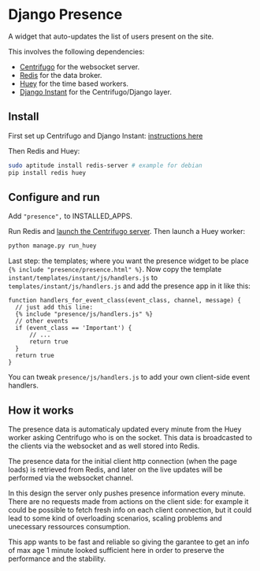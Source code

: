 # Django Presence

A widget that auto-updates the list of users present on the site.

This involves the following dependencies: 

- [Centrifugo](https://github.com/centrifugal/centrifugo/) for the websocket server.
- [Redis](http://redis.io/) for the data broker.
- [Huey](https://github.com/coleifer/huey) for the time based workers.
- [Django Instant](https://github.com/synw/django-instant) for the Centrifugo/Django layer.

## Install

First set up Centrifugo and Django Instant:
 [instructions here](http://django-instant.readthedocs.io/en/latest/src/install.html)
 
Then Redis and Huey:

  ```bash
sudo aptitude install redis-server # example for debian
pip install redis huey
  ```

## Configure and run

Add `"presence",` to INSTALLED_APPS.

Run Redis and [launch the Centrifugo server](http://django-instant.readthedocs.io/en/latest/src/usage.html). 
Then launch a Huey worker:

  ```bash
python manage.py run_huey
  ```

Last step: the templates; where you want the presence widget to be place `{% include "presence/presence.html" %}`.
Now copy the template `instant/templates/instant/js/handlers.js` to `templates/instant/js/handlers.js` and add 
the presence app in it like this:

  ```django
function handlers_for_event_class(event_class, channel, message) {
	// just add this line:
	{% include "presence/js/handlers.js" %}
	// other events
	if (event_class == 'Important') {
		// ...
		return true
	}
	return true
}
  ```
You can tweak ``presence/js/handlers.js`` to add your own client-side event handlers.  

## How it works

The presence data is automaticaly updated every minute from the Huey worker asking Centrifugo who is on the socket. 
This data is broadcasted to the clients via the websocket and as well stored into Redis.

The presence data for the initial client http connection (when the page loads) is retrieved from Redis, 
and later on the live updates will be performed via the websocket channel. 

In this design the server only pushes presence information every minute. There are no requests made from actions on the
client side: for example it could be possible to fetch fresh info on each client connection, but it could lead to some
kind of overloading scenarios, scaling problems and unecessary ressources consumption. 

This app wants to be fast and reliable so giving the garantee to get an info of max age 1 minute looked 
sufficient here in order to preserve the performance and the stability.

